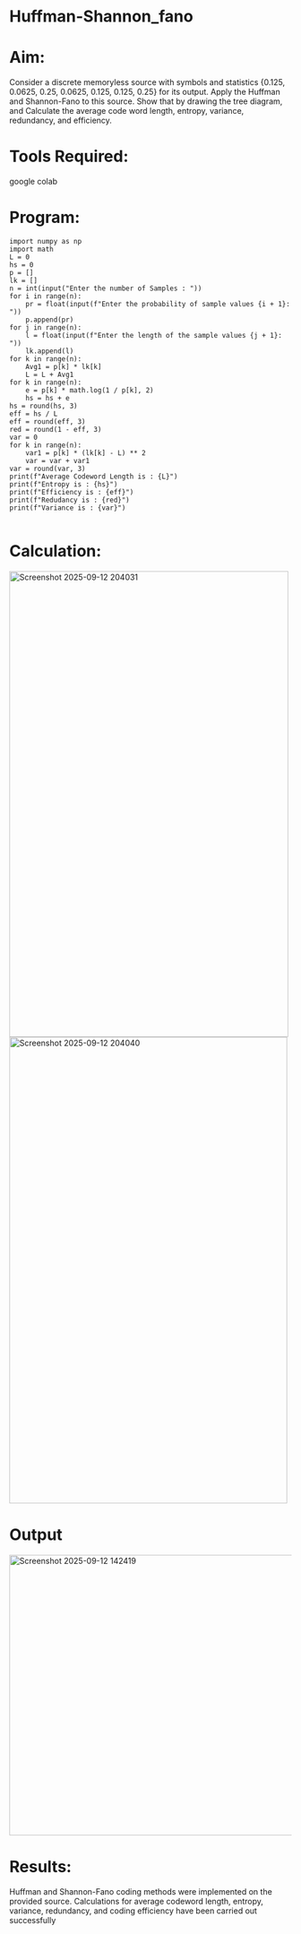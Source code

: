# Huffman-Shannon_fano
# Aim:
Consider a discrete memoryless source with symbols and statistics {0.125, 0.0625, 0.25, 0.0625, 0.125, 0.125, 0.25} for its output. 
Apply the Huffman and Shannon-Fano to this source. 
Show that by drawing the tree diagram, and 
Calculate the average code word length, entropy, variance, redundancy, and efficiency.
# Tools Required:
google colab
# Program:
```
import numpy as np
import math
L = 0
hs = 0
p = []
lk = []
n = int(input("Enter the number of Samples : "))
for i in range(n):
    pr = float(input(f"Enter the probability of sample values {i + 1}: "))
    p.append(pr)
for j in range(n):
    l = float(input(f"Enter the length of the sample values {j + 1}: "))
    lk.append(l)
for k in range(n):
    Avg1 = p[k] * lk[k]
    L = L + Avg1
for k in range(n):
    e = p[k] * math.log(1 / p[k], 2)
    hs = hs + e
hs = round(hs, 3)
eff = hs / L
eff = round(eff, 3)
red = round(1 - eff, 3)
var = 0
for k in range(n):
    var1 = p[k] * (lk[k] - L) ** 2
    var = var + var1
var = round(var, 3)
print(f"Average Codeword Length is : {L}")
print(f"Entropy is : {hs}")
print(f"Efficiency is : {eff}")
print(f"Redudancy is : {red}")
print(f"Variance is : {var}")
 
```
# Calculation:

<img width="498" height="832" alt="Screenshot 2025-09-12 204031" src="https://github.com/user-attachments/assets/b934ce19-91ed-481e-9950-b5553c575687" />

<img width="496" height="833" alt="Screenshot 2025-09-12 204040" src="https://github.com/user-attachments/assets/d0f9a152-07f3-4044-997c-15a6d1b05212" />

# Output
<img width="607" height="501" alt="Screenshot 2025-09-12 142419" src="https://github.com/user-attachments/assets/773ca79f-f5ee-45e3-b061-068ac7bcef8a" />

# Results:
Huffman and Shannon-Fano coding methods were implemented on the provided source. Calculations for average codeword length, entropy, variance, redundancy, and coding efficiency have been carried out successfully

